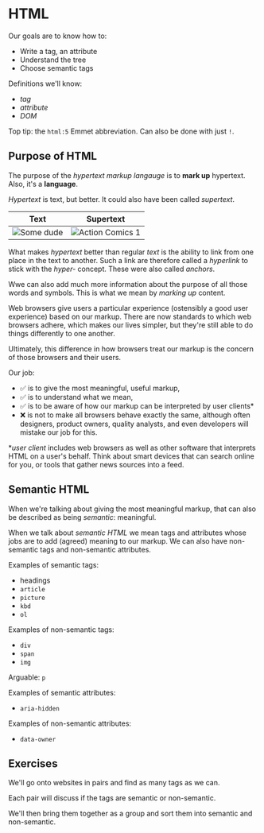 # HTML

Our goals are to know how to:

- Write a tag, an attribute
- Understand the tree
- Choose semantic tags

Definitions we'll know:

- _tag_
- _attribute_
- _DOM_

Top tip: the `html:5` Emmet abbreviation. Can also be done with just `!`.

## Purpose of HTML

The purpose of the _hypertext markup langauge_ is to **mark up** hypertext. Also, it's a **language**.

_Hypertext_ is text, but better. It could also have been called _supertext_.

| Text              | Supertext               |
| ----------------- | ----------------------- |
| ![Some dude][man] | ![Action Comics 1][ac1] |

What makes _hypertext_ better than regular _text_ is the ability to link from one place in the text to another.
Such a link are therefore called a _hyperlink_ to stick with the _hyper-_ concept. These were also called _anchors_.

Wwe can also add much more information about the purpose of all those words and symbols. This is what we mean by _marking up_ content.

Web browsers give users a particular experience (ostensibly a good user experience) based on our markup.
There are now standards to which web browsers adhere, which makes our lives simpler, but they're still able to do things differently to one another.

Ultimately, this difference in how browsers treat our markup is the concern of those browsers and their users.

Our job:

- ✅ is to give the most meaningful, useful markup,
- ✅ is to understand what we mean,
- ✅ is to be aware of how our markup can be interpreted by user clients\*
- ❌ is not to make all browsers behave exactly the same, although often designers, product owners, quality analysts, and even developers will mistake our job for this.

\*_user client_ includes web browsers as well as other software that interprets HTML on a user's behalf.
Think about smart devices that can search online for you, or tools that gather news sources into a feed.

## Semantic HTML

When we're talking about giving the most meaningful markup, that can also be described as being _semantic_: meaningful.

When we talk about _semantic HTML_ we mean tags and attributes whose jobs are to add (agreed) meaning to our markup.
We can also have non-semantic tags and non-semantic attributes.

Examples of semantic tags:

- headings
- `article`
- `picture`
- `kbd`
- `ol`

Examples of non-semantic tags:

- `div`
- `span`
- `img`

Arguable: `p`

Examples of semantic attributes:

- `aria-hidden`

Examples of non-semantic attributes:

- `data-owner`

## Exercises

We'll go onto websites in pairs and find as many tags as we can.

Each pair will discuss if the tags are semantic or non-semantic.

We'll then bring them together as a group and sort them into semantic and non-semantic.

[man]: https://previews.123rf.com/images/andreypopov/andreypopov1506/andreypopov150600537/41318426-man-trying-to-lift-the-car-with-red-hydraulic-floor-jack-for-repairing.jpg
[ac1]: https://www.hellobricks.com/wp-content/uploads/2015/06/action-comics-1.jpg

